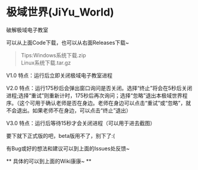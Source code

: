 ﻿
# 极域世界(JiYu_World)
破解极域电子教室

可以从上面Code下载，也可以从右面Releases下载~

> Tips:Windows系统下载.zip   
       Linux系统下载.tar.gz

V1.0 特点：运行后立即关闭极域电子教室进程

V2.0 特点：运行175秒后会弹出窗口询问是否关闭。选择“终止”将会在5秒后关闭进程;选择“重试”则重新计时，175秒后再次询问；选择“忽略”退出本极域世界程序。（这个可用于确认老师是否在身边。老师在身边可以点击“重试”或“忽略”，就不会退出。如果老师不在身边，可以点击“终止”退出）

V3.0 特点：运行后等待15秒才会关闭进程（可以用于进去截图）

要下就下正式版的吧，beta版用不了，别下了:(

有Bug或好的想法和建议可以到上面的Issues处反馈~

** 具体的可以到上面的Wiki康康~ **
